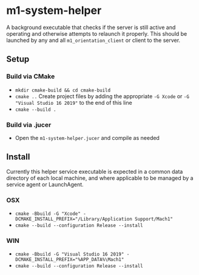 # m1-system-helper
A background executable that checks if the server is still active and operating and otherwise attempts to relaunch it properly. This should be launched by any and all `m1_orientation_client` or client to the server.

## Setup

### Build via CMake
- `mkdir cmake-build && cd cmake-build`
- `cmake ..` Create project files by adding the appropriate `-G Xcode` or `-G "Visual Studio 16 2019"` to the end of this line
- `cmake --build .`

### Build via .jucer
- Open the `m1-system-helper.jucer` and compile as needed

## Install
Currently this helper service executable is expected in a common data directory of each local machine, and where applicable to be managed by a service agent or LaunchAgent.

### OSX
- `cmake -Bbuild -G "Xcode" -DCMAKE_INSTALL_PREFIX="/Library/Application Support/Mach1"`
- `cmake --build --configuration Release --install`

### WIN
- `cmake -Bbuild -G "Visual Studio 16 2019" -DCMAKE_INSTALL_PREFIX="%APP_DATA%\Mach1"`
- `cmake --build --configuration Release --install`